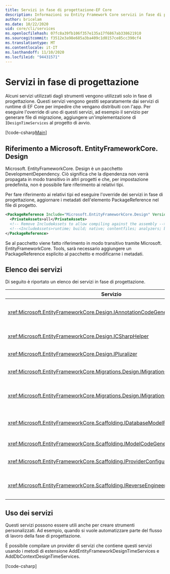```yaml
---
title: Servizi in fase di progettazione-EF Core
description: Informazioni su Entity Framework Core servizi in fase di progettazione
author: bricelam
ms.date: 10/22/2020
uid: core/cli/services
ms.openlocfilehash: 07fc8a39fb106f357e135a17f6867ab338621910
ms.sourcegitcommit: f3512e3a98e685a3ba409c1d0157ce85cc390cf4
ms.translationtype: MT
ms.contentlocale: it-IT
ms.lasthandoff: 11/10/2020
ms.locfileid: "94431571"
---
```

# <a name="design-time-services"></a>Servizi in fase di progettazione

Alcuni servizi utilizzati dagli strumenti vengono utilizzati solo in fase di progettazione. Questi servizi vengono gestiti separatamente dai servizi di runtime di EF Core per impedire che vengano distribuiti con l'app. Per eseguire l'override di uno di questi servizi, ad esempio il servizio per generare file di migrazione, aggiungere un'implementazione di `IDesignTimeServices` al progetto di avvio.

[!code-csharp[Main](../../../samples/core/Miscellaneous/CommandLine/DesignTimeServices.cs#DesignTimeServices)]

## <a name="referencing-microsoftentityframeworkcoredesign"></a>Riferimento a Microsoft. EntityFrameworkCore. Design

Microsoft. EntityFrameworkCore. Design è un pacchetto DevelopmentDependency. Ciò significa che la dipendenza non verrà propagata in modo transitivo in altri progetti e che, per impostazione predefinita, non è possibile fare riferimento ai relativi tipi.

Per fare riferimento ai relativi tipi ed eseguire l'override dei servizi in fase di progettazione, aggiornare i metadati dell'elemento PackageReference nel file di progetto.

```xml
<PackageReference Include="Microsoft.EntityFrameworkCore.Design" Version="3.1.9">
  <PrivateAssets>all</PrivateAssets>
  <!-- Remove IncludeAssets to allow compiling against the assembly -->
  <!--<IncludeAssets>runtime; build; native; contentfiles; analyzers; buildtransitive</IncludeAssets>-->
</PackageReference>
```

Se al pacchetto viene fatto riferimento in modo transitivo tramite Microsoft. EntityFrameworkCore. Tools, sarà necessario aggiungere un PackageReference esplicito al pacchetto e modificarne i metadati.

## <a name="list-of-services"></a>Elenco dei servizi

Di seguito è riportato un elenco dei servizi in fase di progettazione.

Servizio                                                                              | Descrizione
------------------------------------------------------------------------------------ | -----------
<xref:Microsoft.EntityFrameworkCore.Design.IAnnotationCodeGenerator>                 | Genera il codice per le annotazioni del modello corrispondenti.
<xref:Microsoft.EntityFrameworkCore.Design.ICSharpHelper>                            | Consente di generare il codice C#.
<xref:Microsoft.EntityFrameworkCore.Design.IPluralizer>                              | Parole plurali e singolari.
<xref:Microsoft.EntityFrameworkCore.Migrations.Design.IMigrationsCodeGenerator>      | Genera il codice per una migrazione.
<xref:Microsoft.EntityFrameworkCore.Migrations.Design.IMigrationsScaffolder>         | Classe principale per la gestione dei file di migrazione.
<xref:Microsoft.EntityFrameworkCore.Scaffolding.IDatabaseModelFactory>               | Consente di creare un modello di database da un database.
<xref:Microsoft.EntityFrameworkCore.Scaffolding.IModelCodeGenerator>                 | Genera il codice per un modello.
<xref:Microsoft.EntityFrameworkCore.Scaffolding.IProviderConfigurationCodeGenerator> | Genera il codice di onconfigurazione.
<xref:Microsoft.EntityFrameworkCore.Scaffolding.IReverseEngineerScaffolder>          | Classe principale per l'impalcatura di modelli decodificati.

## <a name="using-services"></a>Uso dei servizi

Questi servizi possono essere utili anche per creare strumenti personalizzati. Ad esempio, quando si vuole automatizzare parte del flusso di lavoro della fase di progettazione.

È possibile compilare un provider di servizi che contiene questi servizi usando i metodi di estensione AddEntityFrameworkDesignTimeServices e AddDbContextDesignTimeServices.

[!code-csharp[](../../../samples/core/Miscellaneous/CommandLine/CustomTools.cs#CustomTools)]
